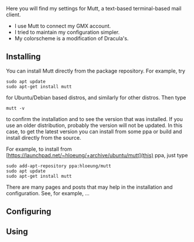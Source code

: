 Here you will find my settings for Mutt, a text-based terminal-based mail client. 

* I use Mutt to connect my GMX account. 
* I tried to maintain my configuration simpler.
* My colorscheme is a modification of Dracula's.

## Installing

You can install Mutt directly from the package repository. For example, try

```
sudo apt update 
sudo apt-get install mutt
```
for Ubuntu/Debian based distros, and similarly for other distros. Then type

```
mutt -v
```

to confirm the installation and to see the version that was installed. If you use an older
distribution, probably the version will not be updated. In this case, to get the latest
version you can install from some ppa or build and install directly from the source.

For example, to install from [https://launchpad.net/~hloeung/+archive/ubuntu/mutt](this) ppa, just type

```
sudo add-apt-repository ppa:hloeung/mutt
sudo apt update
sudo apt-get install mutt
```

There are many pages and posts that may help in the installation and configuration. See,
for example, ...

## Configuring


## Using
